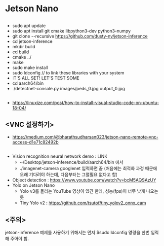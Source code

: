 # Jetson Nano

## <Install : pre-trained models and deep learning libraries>
- sudo apt update
- sudo apt install git cmake libpython3-dev python3-numpy
- git clone --recursive https://github.com/dusty-nv/jetson-inference
- cd jetson-inference
- mkdir build
- cd build
- cmake ../
- make
- sudo make install
- sudo ldconfig // to link these libraries with your system
- IT'S ALL SET! LET'S TEST SOME
- cd aarch64/bin
- ./detectnet-console.py images/peds_0.jpg output_0.jpg

## <Visual Code on Ubuntu>
- https://linuxize.com/post/how-to-install-visual-studio-code-on-ubuntu-18-04/

## <VNC 설정하기>
- https://medium.com/@bharathsudharsan023/jetson-nano-remote-vnc-access-d1e71c82492b

## <Tutorials>
- Vision recognition neural network demo : LINK
  - ~/Desktop/jetson-inference/build/aarch64/bin 에서
  - ./imagenet-camera googlenet 입력하면 끝 (처음에는 최적화 과정 때문에 오래 기다려야 하는데, 다음부터는 그럴필요 없다고 함)
- Object detection : https://www.youtube.com/watch?v=bcM5AQSAzUY
- Yolo on Jetson Nano
  - Yolo v3를 돌리는 YouTube 영상이 있긴 한데, 성능(fps)이 너무 낮게 나오는듯
  - Tiny Yolo v2 : https://github.com/tsutof/tiny_yolov2_onnx_cam
  
## <주의>
jetson-inference 예제를 사용하기 위해서는 먼저 $sudo ldconfig 명령을 한번 입력 해 주어야 함.